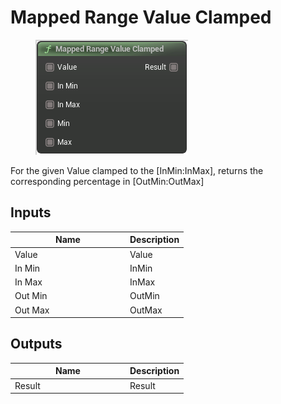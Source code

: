 # Mapped Range Value Clamped

<div align="left" data-full-width="false">

<figure><img src="../../../../api/Math/Misc/Mapped_Range_Value_Clamped.png" alt=""><figcaption></figcaption></figure>

</div>

For the given Value clamped to the \[InMin:InMax], returns the corresponding percentage in \[OutMin:OutMax]

## Inputs

<table><thead><tr><th width="170">Name</th><th>Description</th></tr></thead><tbody><tr><td>Value</td><td>Value</td></tr><tr><td>In Min</td><td>InMin</td></tr><tr><td>In Max</td><td>InMax</td></tr><tr><td>Out Min</td><td>OutMin</td></tr><tr><td>Out Max</td><td>OutMax</td></tr></tbody></table>

## Outputs

<table><thead><tr><th width="170">Name</th><th>Description</th></tr></thead><tbody><tr><td>Result</td><td>Result</td></tr></tbody></table>
